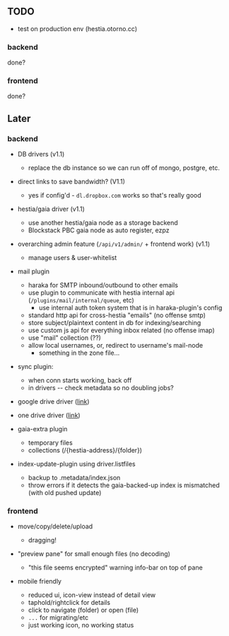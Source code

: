 ## TODO

- test on production env (hestia.otorno.cc)

### backend

done?

### frontend

done?

## Later

### backend

- DB drivers (v1.1)
  - replace the db instance so we can run off of mongo, postgre, etc.

- direct links to save bandwidth? (V1.1)
  - yes if config'd - `dl.dropbox.com` works so that's really good

- hestia/gaia driver (v1.1)
  - use another hestia/gaia node as a storage backend
  - Blockstack PBC gaia node as auto register, ezpz

- overarching admin feature (`/api/v1/admin/` + frontend work) (v1.1)
  - manage users & user-whitelist

- mail plugin
  - haraka for SMTP inbound/outbound to other emails
  - use plugin to communicate with hestia internal api (`/plugins/mail/internal/queue`, etc)
    - use internal auth token system that is in haraka-plugin's config
  - standard http api for cross-hestia "emails" (no offense smtp)
  - store subject/plaintext content in db for indexing/searching
  - use custom js api for everything inbox related (no offense imap)
  - use "mail" collection (??)
  - allow local usernames, or, redirect to username's mail-node
    - something in the zone file...

- sync plugin:
  - when conn starts working, back off
  - in drivers -- check metadata so no doubling jobs?

- google drive driver ([link](https://developers.google.com/drive/api/v3/about-sdk))
- one drive driver ([link](https://docs.microsoft.com/en-us/onedrive/developer/?view=odsp-graph-online))

- gaia-extra plugin
  - temporary files
  - collections (/{hestia-address}/{folder})

- index-update-plugin using driver.listfiles
  - backup to .metadata/index.json
  - throw errors if it detects the gaia-backed-up index is mismatched (with old pushed update)

### frontend

- move/copy/delete/upload
  - dragging!

- "preview pane" for small enough files (no decoding)
  - "this file seems encrypted" warning info-bar on top of pane

- mobile friendly
  - reduced ui, icon-view instead of detail view
  - taphold/rightclick for details
  - click to navigate (folder) or open (file)
  - `...` for migrating/etc
  - just working icon, no working status
